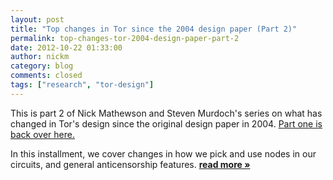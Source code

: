 ```yaml
---
layout: post
title: "Top changes in Tor since the 2004 design paper (Part 2)"
permalink: top-changes-tor-2004-design-paper-part-2
date: 2012-10-22 01:33:00
author: nickm
category: blog
comments: closed
tags: ["research", "tor-design"]
---
```


This is part 2 of Nick Mathewson and Steven Murdoch's series on what has changed in Tor's design since the original design paper in 2004. [Part one is back over here.](https://blog.torproject.org/blog/top-changes-tor-2004-design-paper-part-1)

In this installment, we cover changes in how we pick and use nodes in our circuits, and general anticensorship features. [**read more »**](https://blog.torproject.org/blog/top-changes-tor-2004-design-paper-part-2)
